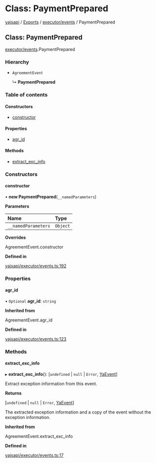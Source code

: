 # Class: PaymentPrepared

[yajsapi](../yajsapi.md) / [Exports](../modules/) / [executor/events](../modules/executor_events.md) / PaymentPrepared

## Class: PaymentPrepared

[executor/events](../modules/executor_events.md).PaymentPrepared

### Hierarchy

* `AgreementEvent`

  ↳ **PaymentPrepared**

### Table of contents

#### Constructors

* [constructor](executor_events.paymentprepared.md#constructor)

#### Properties

* [agr\_id](executor_events.paymentprepared.md#agr_id)

#### Methods

* [extract\_exc\_info](executor_events.paymentprepared.md#extract_exc_info)

### Constructors

#### constructor

• **new PaymentPrepared**\(`__namedParameters`\)

**Parameters**

| Name | Type |
| :--- | :--- |
| `__namedParameters` | `Object` |

**Overrides**

AgreementEvent.constructor

**Defined in**

[yajsapi/executor/events.ts:192](https://github.com/golemfactory/yajsapi/blob/8f42a91/yajsapi/executor/events.ts#L192)

### Properties

#### agr\_id

• `Optional` **agr\_id**: `string`

**Inherited from**

AgreementEvent.agr\_id

**Defined in**

[yajsapi/executor/events.ts:123](https://github.com/golemfactory/yajsapi/blob/8f42a91/yajsapi/executor/events.ts#L123)

### Methods

#### extract\_exc\_info

▸ **extract\_exc\_info**\(\): \[`undefined` \| `null` \| `Error`, [YaEvent](executor_events.yaevent.md)\]

Extract exception information from this event.

**Returns**

\[`undefined` \| `null` \| `Error`, [YaEvent](executor_events.yaevent.md)\]

The extracted exception information and a copy of the event without the exception information.

**Inherited from**

AgreementEvent.extract\_exc\_info

**Defined in**

[yajsapi/executor/events.ts:17](https://github.com/golemfactory/yajsapi/blob/8f42a91/yajsapi/executor/events.ts#L17)


